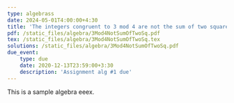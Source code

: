```yaml
---
type: algebrass
date: 2024-05-01T4:00:00+4:30
title: 'The integers congruent to 3 mod 4 are not the sum of two squares'
pdf: /static_files/algebra/3Mod4NotSumOfTwoSq.pdf
tex: /static_files/algebra/3Mod4NotSumOfTwoSq.tex
solutions: /static_files/algebra/3Mod4NotSumOfTwoSq.pdf
due_event: 
    type: due
    date: 2020-12-13T23:59:00+3:30
    description: 'Assignment alg #1 due'
---
```

This is a sample algebra eeex.
